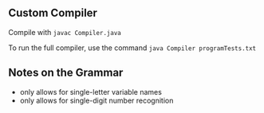 ## Custom Compiler

Compile with `javac Compiler.java`

To run the full compiler, use the command `java Compiler programTests.txt`

## Notes on the Grammar
- only allows for single-letter variable names
- only allows for single-digit number recognition
